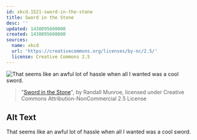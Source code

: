 ```yaml
---
id: xkcd.1521-sword-in-the-stone
title: Sword in the Stone
desc: ''
updated: 1430895600000
created: 1430895600000
sources:
  name: xkcd
  url: 'https://creativecommons.org/licenses/by-nc/2.5/'
  license: Creative Commons 2.5
---
```

![That seems like an awful lot of hassle when all I wanted was a cool sword.](https://imgs.xkcd.com/comics/sword_in_the_stone.png)
> "[Sword in the Stone](https://xkcd.com/1521/)", by Randall Munroe, licensed under Creative Commons Attribution-NonCommercial 2.5 License

## Alt Text
That seems like an awful lot of hassle when all I wanted was a cool sword.
